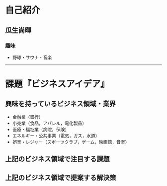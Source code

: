 # 自己紹介

## 瓜生尚暉

### 趣味

- 野球・サウナ・音楽

* * *

# 課題『ビジネスアイデア』

## 興味を持っているビジネス領域・業界

- 金融業（銀行）
- 小売業（食品，アパレル，電化製品）
- 医療・福祉業（病院，保険）
- エネルギー・公共事業（電気，ガス，水道）
- 娯楽・レジャー（スポーツクラブ，ゲーム，映画館，音楽）

## 上記のビジネス領域で注目する課題

## 上記のビジネス領域で提案する解決策